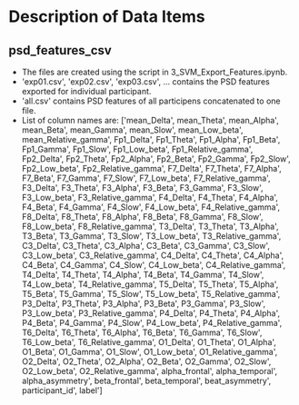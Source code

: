 # Description of Data Items

## psd_features_csv

- The files are created using the script in 3_SVM_Export_Features.ipynb.
- 'exp01.csv', 'exp02.csv', 'exp03.csv', ... contains the PSD features exported for individual participant.
- 'all.csv' contains PSD features of all participens concatenated to one file.
- List of column names are: ['mean_Delta', mean_Theta', mean_Alpha', mean_Beta', mean_Gamma', mean_Slow', mean_Low_beta', mean_Relative_gamma', Fp1_Delta', Fp1_Theta', Fp1_Alpha', Fp1_Beta', Fp1_Gamma', Fp1_Slow', Fp1_Low_beta', Fp1_Relative_gamma', Fp2_Delta', Fp2_Theta', Fp2_Alpha', Fp2_Beta', Fp2_Gamma', Fp2_Slow', Fp2_Low_beta', Fp2_Relative_gamma', F7_Delta', F7_Theta', F7_Alpha', F7_Beta', F7_Gamma', F7_Slow', F7_Low_beta', F7_Relative_gamma', F3_Delta', F3_Theta', F3_Alpha', F3_Beta', F3_Gamma', F3_Slow', F3_Low_beta', F3_Relative_gamma', F4_Delta', F4_Theta', F4_Alpha', F4_Beta', F4_Gamma', F4_Slow', F4_Low_beta', F4_Relative_gamma', F8_Delta', F8_Theta', F8_Alpha', F8_Beta', F8_Gamma', F8_Slow', F8_Low_beta', F8_Relative_gamma', T3_Delta', T3_Theta', T3_Alpha', T3_Beta', T3_Gamma', T3_Slow', T3_Low_beta', T3_Relative_gamma', C3_Delta', C3_Theta', C3_Alpha', C3_Beta', C3_Gamma', C3_Slow', C3_Low_beta', C3_Relative_gamma', C4_Delta', C4_Theta', C4_Alpha', C4_Beta', C4_Gamma', C4_Slow', C4_Low_beta', C4_Relative_gamma', T4_Delta', T4_Theta', T4_Alpha', T4_Beta', T4_Gamma', T4_Slow', T4_Low_beta', T4_Relative_gamma', T5_Delta', T5_Theta', T5_Alpha', T5_Beta', T5_Gamma', T5_Slow', T5_Low_beta', T5_Relative_gamma', P3_Delta', P3_Theta', P3_Alpha', P3_Beta', P3_Gamma', P3_Slow', P3_Low_beta', P3_Relative_gamma', P4_Delta', P4_Theta', P4_Alpha', P4_Beta', P4_Gamma', P4_Slow', P4_Low_beta', P4_Relative_gamma', T6_Delta', T6_Theta', T6_Alpha', T6_Beta', T6_Gamma', T6_Slow', T6_Low_beta', T6_Relative_gamma', O1_Delta', O1_Theta', O1_Alpha', O1_Beta', O1_Gamma', O1_Slow', O1_Low_beta', O1_Relative_gamma', O2_Delta', O2_Theta', O2_Alpha', O2_Beta', O2_Gamma', O2_Slow', O2_Low_beta', O2_Relative_gamma', alpha_frontal', alpha_temporal', alpha_asymmetry', beta_frontal', beta_temporal', beat_asymmetry', participant_id', label']





